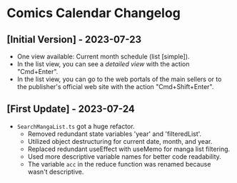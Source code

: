 # Comics Calendar Changelog

## [Initial Version] - 2023-07-23

- One view available: Current month schedule (list [simple]).
- In the list view, you can see a *detailed view* with the action "Cmd+Enter".
- In the list view, you can go to the web portals of the main sellers or to the publisher's official web site with the action "Cmd+Shift+Enter".

## [First Update] - 2023-07-24

- `SearchMangaList.ts` got a huge refactor.
  - Removed redundant state variables 'year' and 'filteredList'.
  - Utilized object destructuring for current date, month, and year.
  - Replaced redundant useEffect with useMemo for manga list filtering.
  - Used more descriptive variable names for better code readability.
  - The variable `acc` in the reduce function was renamed because wasn't descriptive.